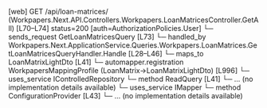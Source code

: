 [web] GET /api/loan-matrices/  (Workpapers.Next.API.Controllers.Workpapers.LoanMatricesController.GetAll)  [L70–L74] status=200 [auth=AuthorizationPolicies.User]
  └─ sends_request GetLoanMatricesQuery [L73]
    └─ handled_by Workpapers.Next.ApplicationService.Queries.Workpapers.LoanMatrices.GetLoanMatricesQueryHandler.Handle [L28–L46]
      └─ maps_to LoanMatrixLightDto [L41]
        └─ automapper.registration WorkpapersMappingProfile (LoanMatrix->LoanMatrixLightDto) [L996]
      └─ uses_service IControlledRepository<LoanMatrix>
        └─ method ReadQuery [L41]
          └─ ... (no implementation details available)
      └─ uses_service IMapper
        └─ method ConfigurationProvider [L43]
          └─ ... (no implementation details available)

